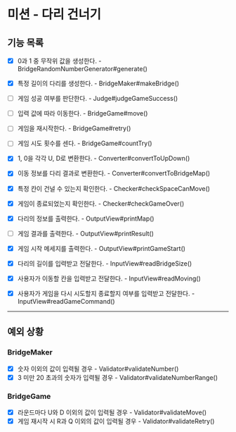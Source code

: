 # 미션 - 다리 건너기

## 기능 목록

- [x] 0과 1 중 무작위 값을 생성한다. - BridgeRandomNumberGenerator#generate()
- [x] 특정 길이의 다리를 생성한다. - BridgeMaker#makeBridge()
- [ ] 게임 성공 여부를 판단한다. - Judge#judgeGameSuccess()

- [ ] 입력 값에 따라 이동한다. - BridgeGame#move()
- [ ] 게임을 재시작한다. - BridgeGame#retry()
- [ ] 게임 시도 횟수를 센다. - BridgeGame#countTry()

- [x] 1, 0을 각각 U, D로 변환한다. - Converter#convertToUpDown()
- [x] 이동 정보를 다리 결과로 변환한다. - Converter#convertToBridgeMap()

- [x] 특정 칸이 건널 수 있는지 확인한다. - Checker#checkSpaceCanMove()
- [x] 게임이 종료되었는지 확인한다. - Checker#checkGameOver()

- [x] 다리의 정보를 출력한다. - OutputView#printMap()
- [ ] 게임 결과를 출력한다. - OutputView#printResult()
- [x] 게임 시작 메세지를 출력한다. - OutputView#printGameStart()
- [x] 다리의 길이를 입력받고 전달한다. - InputView#readBridgeSize()
- [x] 사용자가 이동할 칸을 입력받고 전달한다. - InputView#readMoving()
- [x] 사용자가 게임을 다시 시도할지 종료할지 여부를 입력받고 전달한다. - InputView#readGameCommand()

---

## 예외 상황

### BridgeMaker

- [x] 숫자 이외의 값이 입력될 경우 - Validator#validateNumber()
- [x] 3 미만 20 초과의 숫자가 입력될 경우 - Validator#validateNumberRange()

### BridgeGame

- [x] 라운드마다 U와 D 이외의 값이 입력될 경우 - Validator#validateMove()
- [x] 게임 재시작 시 R과 Q 이외의 값이 입력될 경우 - Validator#validateRetry()
